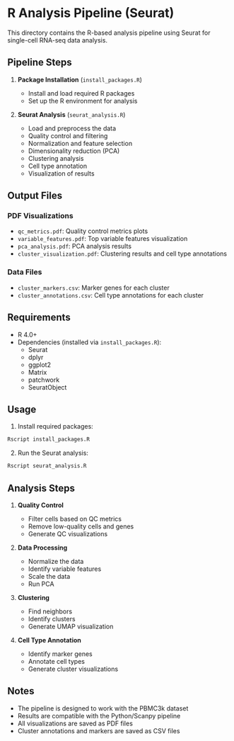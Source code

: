 # R Analysis Pipeline (Seurat)

This directory contains the R-based analysis pipeline using Seurat for single-cell RNA-seq data analysis.

## Pipeline Steps

1. **Package Installation** (`install_packages.R`)
   - Install and load required R packages
   - Set up the R environment for analysis

2. **Seurat Analysis** (`seurat_analysis.R`)
   - Load and preprocess the data
   - Quality control and filtering
   - Normalization and feature selection
   - Dimensionality reduction (PCA)
   - Clustering analysis
   - Cell type annotation
   - Visualization of results

## Output Files

### PDF Visualizations
- `qc_metrics.pdf`: Quality control metrics plots
- `variable_features.pdf`: Top variable features visualization
- `pca_analysis.pdf`: PCA analysis results
- `cluster_visualization.pdf`: Clustering results and cell type annotations

### Data Files
- `cluster_markers.csv`: Marker genes for each cluster
- `cluster_annotations.csv`: Cell type annotations for each cluster

## Requirements

- R 4.0+
- Dependencies (installed via `install_packages.R`):
  - Seurat
  - dplyr
  - ggplot2
  - Matrix
  - patchwork
  - SeuratObject

## Usage

1. Install required packages:
```bash
Rscript install_packages.R
```

2. Run the Seurat analysis:
```bash
Rscript seurat_analysis.R
```

## Analysis Steps

1. **Quality Control**
   - Filter cells based on QC metrics
   - Remove low-quality cells and genes
   - Generate QC visualizations

2. **Data Processing**
   - Normalize the data
   - Identify variable features
   - Scale the data
   - Run PCA

3. **Clustering**
   - Find neighbors
   - Identify clusters
   - Generate UMAP visualization

4. **Cell Type Annotation**
   - Identify marker genes
   - Annotate cell types
   - Generate cluster visualizations

## Notes

- The pipeline is designed to work with the PBMC3k dataset
- Results are compatible with the Python/Scanpy pipeline
- All visualizations are saved as PDF files
- Cluster annotations and markers are saved as CSV files 